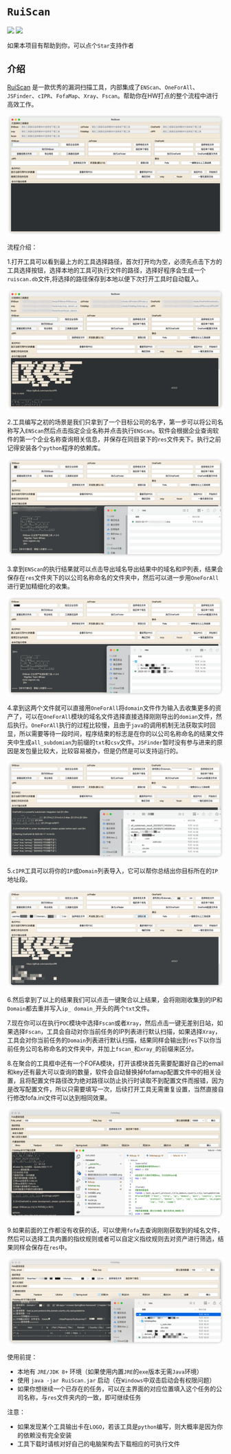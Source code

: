 # `RuiScan`
![](https://img.shields.io/badge/build-JDK8-orange)
![](https://img.shields.io/badge/Code%20Lines-10104-orange)

如果本项目有帮助到你，可以点个`Star`支持作者

## 介绍

[RuiScan](https://github.com/cilan2/RuiScan) 是一款优秀的漏洞扫描工具，内部集成了`ENScan`、`OneForAll`、`JSFinder`、`cIPR`、`FofaMap`、`Xray`、`Fscan`。帮助你在HW打点的整个流程中进行高效工作。

![iShot_2023-02-17_10.03.46](img/iShot_2023-02-17_10.03.46.png)

流程介绍：

​	1.打开工具可以看到最上方的工具选择路径，首次打开均为空，必须先点击下方的工具选择按钮，选择本地的工具可执行文件的路径，选择好程序会生成一个`ruiscan.db`文件,将选择的路径保存到本地以便下次打开工具时自动载入。

![iShot_2023-02-17_10.18.31](img/iShot_2023-02-17_10.18.31.png)

​	2.工具编写之初的场景是我们只拿到了一个目标公司的名字，第一步可以将公司名称写入`ENScan`然后点击指定企业名称并点击执行`ENScan`。软件会根据企业查询软件的第一个企业名称查询相关信息，并保存在同目录下的`res`文件夹下。执行之前记得安装各个`python`程序的依赖库。

![iShot_2023-02-17_10.52.11](img/iShot_2023-02-17_10.52.11.png)

​	3.拿到`ENScan`的执行结果就可以点击导出域名导出结果中的域名和IP列表，结果会保存在`res`文件夹下的以公司名称命名的文件夹中，然后可以进一步用`OneForAll`进行更加精细化的收集。

![iShot_2023-02-17_14.36.21](img/iShot_2023-02-17_14.36.21.png)

​	4.拿到这两个文件就可以直接用`OneForAll`将`domain`文件作为输入去收集更多的资产了，可以在`OneForAll`模块的域名文件选择直接选择刚刚导出的`domian`文件，然后执行。`OneForAll`执行的过程比较慢，且由于`java`的调用机制无法获取实时回显，所以需要等待一段时间，程序结束的标志是在你的以公司名称命名的结果文件夹中生成`all_subdomian`为前缀的`txt`和`csv`文件。`JSFinder`暂时没有参与进来的原因是发包量比较大，比较容易被办，但是仍然是可以支持运行的。

![iShot_2023-02-17_14.59.29](img/iShot_2023-02-17_14.59.29.png)

​	5.`cIPR`工具可以将你的`IP`或`Domain`列表导入，它可以帮你总结出你目标所在的`IP`地址段。

![iShot_2023-02-17_15.01.49](img/iShot_2023-02-17_15.01.49.png)

​	6.然后拿到了以上的结果我们可以点击一键聚合以上结果，会将刚刚收集到的IP和`Domain`都去重并写入`ip_ domain_`开头的两个`txt`文件。

​	7.现在你可以在执行`POC`模块中选择`Fscan`或者`Xray`，然后点击一键无差别日站，如果选择`Fscan`，工具会自动对你当前任务的IP列表进行默认扫描，如果选择`Xray`，工具会对你当前任务的`Domain`列表进行默认扫描，结果同样会输出到`res`下以你当前任务公司名称命名的文件夹中，并加上`fscan_`和`xray_`的前缀来区分。

​	8.在聚合的工具框中还有一个FOFA模块，打开该模块首先需要配置好自己的email和key还有最大可以查询的数量，软件会自动替换掉fofamap配置文件中的相关设置，且将配置文件路径改为绝对路径以防止执行时读取不到配置文件而报错，因为是改写配置文件，所以只需要填写一次，后续打开工具无需重复设置，当然直接自行修改fofa.ini文件可以达到相同效果。

![iShot_2023-02-17_16.19.11](img/iShot_2023-02-17_16.19.11.png)

​	9.如果前面的工作都没有收获的话，可以使用`fofa`去查询刚刚获取到的域名文件，然后可以选择工具内置的指纹规则或者可以自定义指纹规则去对资产进行筛选，结果同样会保存在`res`中。

![iShot_2023-02-17_16.32.50](img/iShot_2023-02-17_16.32.50.png)

使用前提：
- 本地有 `JRE/JDK 8+` 环境（如果使用内置`JRE`的`exe`版本无需`Java`环境）
- 使用 `java -jar RuiScan.jar` 启动（在`Windows`中双击启动会有权限问题）
- 如果你想继续一个已存在的任务，可以在主界面的对应位置填入这个任务的公司名称，与`res`文件夹内的一致，即可继续任务

注意：
- 如果发现某个工具输出卡在`LOGO`，若该工具是`python`编写，则大概率是因为你的依赖没有完全安装
- 工具下载时请核对好自己的电脑架构去下载相应的可执行文件
